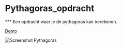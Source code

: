 # Pythagoras_opdracht


*** Een opdracht waar je de pythagoras kan berekenen.




[Demo](https://fikriyek94.github.io/Pythagoras_opdracht/)


![Screenshot Pythagoras](https://github.com/FikriyeK94/Pythagoras_opdracht/edit/main/screenshot.png "Screenshot Pythagoras")
